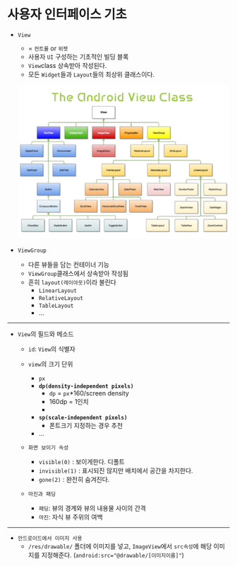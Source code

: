 # 사용자 인터페이스 기초

- `View`
    - = `컨트롤` or `위젯`
    - 사용자 `UI` 구성하는 기초적인 빌딩 블록
    - `View`class 상속받아 작성된다.
    - 모든 `Widget`들과 `Layout`들의 최상위 클래스이다.
    <p align="center"><img src="./asset/ch03/view.png"></p>

- `ViewGroup`
    - 다른 뷰들을 담는 컨테이너 기능
    - `ViewGroup`클래스에서 상속받아 작성됨
    - 흔히 `layout(레이아웃)`이라 불린다
        - `LinearLayout`
        - `RelativeLayout`
        - `TableLayout`
        - ...

------------------------------------------
- `View`의 필드와 메소드
     - `id`: `View`의 식별자
     - `view`의 크기 단위
        - `px`
        - **`dp(density-independent pixels)`**
            - `dp` = `px`*160/screen density
            - 160dp = 1인치
            - 
        - **`sp(scale-independent pixels)`**
            - 폰트크기 지정하는 경우 추천
        - ...

    - `화면 보이기 속성`
        - `visible(0)` : 보이게한다. 디폴트
        - `invisible(1)` : 표시되진 않지만 배치에서 공간을 차지한다.
        - `gone(2)` : 완전히 숨겨진다.

    - `마진과 패딩`
        - `패딩`: 뷰의 경계와 뷰의 내용물 사이의 간격
        - `마진`: 자식 뷰 주위의 여백

------------------------------------------
- `안드로이드에서 이미지 사용`
    - `/res/drawable/` 폴더에 이미지를 넣고, `ImageView`에서 `src속성`에 해당 이미지를 지정해준다. (`android:src="@drawable/[이미지이름]"`)





